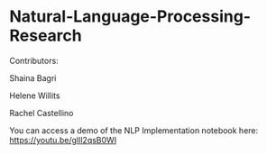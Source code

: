 # Natural-Language-Processing-Research


Contributors:

Shaina Bagri

Helene Willits

Rachel Castellino

You can access a demo of the NLP Implementation notebook here:
https://youtu.be/gIll2qsB0WI
